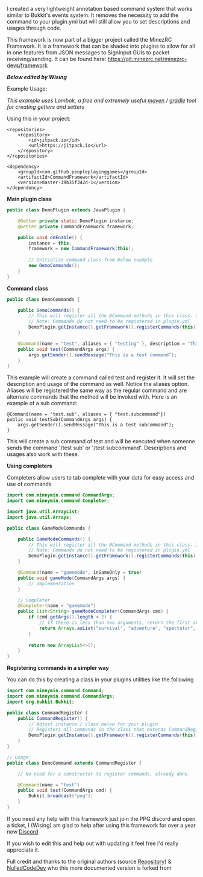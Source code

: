 I created a very lightweight annotation based command system that works similar to Bukkit's events system. It removes the necessity to add the command to your plugin.yml but will still allow you to set descriptions and usages through code.

This framework is now part of a bigger project called the MinezRC Framework. It is a framework that can be shaded into plugins to allow for all in one features from JSON messages to SignInput GUIs to packet receiving/sending. It can be found here: https://git.minezrc.net/minezrc-devs/framework

***Below edited by Wising***

Example Usage:

*This example uses Lombok, a free and extremely useful [maven](https://projectlombok.org/setup/maven) / [gradle](https://projectlombok.org/setup/gradle) tool for creating getters and setters*

Using this in your project:
```
<repositories>
    <repository>
        <id>jitpack.io</id>
        <url>https://jitpack.io</url>
    </repository>
</repositories>

<dependency>
    <groupId>com.github.peopleplayinggames</groupId>
    <artifactId>CommandFramework</artifactId>
    <version>master-19b35f342d-1</version>
</dependency>
```

**Main plugin class**

```java
public class DemoPlugin extends JavaPlugin {

    @Getter private static DemoPlugin instance;
    @Getter private CommandFramework framework;

    public void onEnable() {
        instance = this;
        framework = new CommandFramework(this);
        
        // Initialize command class from below example
        new DemoCommands();
    }
}
```

**Command class**
```java
public class DemoCommands {

    public DemoCommands() {
        // This will register all the @Command methods in this class. It can be done with any object
        // Note: Commands do not need to be registered in plugin.yml
        DemoPlugin.getInstance().getFramework().registerCommands(this);
    }

    @Command(name = "test", aliases = { "testing" }, description = "This is a test command", usage = "This is how you use it")
    public void test(CommandArgs args) {
        args.getSender().sendMessage("This is a test command");
    }
}
```
This example will create a command called test and register it. It will set the description and usage of the command as well. Notice the aliases option. Aliases will be registered the same way as the regular command and are alternate commands that the method will be invoked with. Here is an example of a sub command:

```
@Command(name = "test.sub", aliases = { "test.subcommand"})
public void testSub(CommandArgs args) {
    args.getSender().sendMessage("This is a test subcommand");
}
```

This will create a sub command of test and will be executed when someone sends the command '/test sub' or '/test subcommand'. Descriptions and usages also work with these.

**Using completers**

Completers allow users to tab complete with your data for easy access and use of commands

```java
import com.minnymin.command.CommandArgs;
import com.minnymin.command.Completer;

import java.util.ArrayList;
import java.util.Arrays;

public class GameModeCommands {

    public GameModeCommands() {
        // This will register all the @Command methods in this class. It can be done with any object
        // Note: Commands do not need to be registered in plugin.yml
        DemoPlugin.getInstance().getFramework().registerCommands(this);
    }

    @Command(name = "gamemode", inGameOnly = true)
    public void gameMode(CommandArgs args) {
        // Implementation
    }

    // Completer
    @Completer(name = "gamemode")
    public List<String> gameModeCompleter(CommandArgs cmd) {
        if (cmd.getArgs().length < 2) {
            // If there is less than two arguments, return the first arguments completers
            return Arrays.asList("survival", "adventure", "spectator", "creative");
        }
        
        return new ArrayList<>();
    }
}
```

**Registering commands in a simpler way**

You can do this by creating a class in your plugins utilities like the following

```java
import com.minnymin.command.Command;
import com.minnymin.command.CommandArgs;
import org.bukkit.Bukkit;

public class CommandRegister {
    public CommandRegister() {
        // Adjust instance / class below for your plugin
        // Registers all commands in the class that extends CommandRegister
        DemoPlugin.getInstance().getFramework().registerCommands(this);
    }
}

// Usage:
public class DemoCommand extends CommandRegister {

    // No need for a constructor to register commands, already done.

    @Command(name = "test")
    public void test(CommandArgs cmd) {
        Bukkit.broadcast("pog");
    }
}
```

If you need any help with this framework just join the PPG discord and open a ticket, I (Wising) am glad to help after using this framework for over a year now
[Discord](https://ppgmedia.uk/discord)

If you wish to edit this and help out with updating it feel free I'd really appreciate it.

Full credit and thanks to the original authors (source [Repository](https://github.com/mcardy/CommandFramework)) & [NulledCodeDev](https://github.com/NulledCodeDev) who this more documented version is forked from